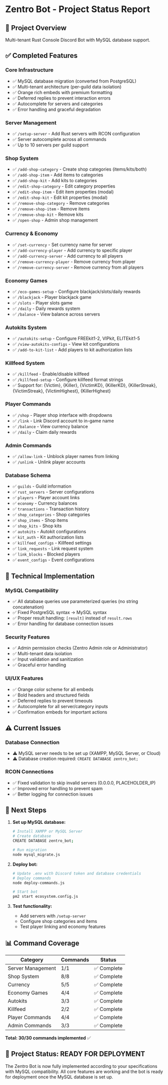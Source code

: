 # Zentro Bot - Project Status Report

## 🎯 **Project Overview**
Multi-tenant Rust Console Discord Bot with MySQL database support.

## ✅ **Completed Features**

### **Core Infrastructure**
- ✅ MySQL database migration (converted from PostgreSQL)
- ✅ Multi-tenant architecture (per-guild data isolation)
- ✅ Orange rich embeds with premium formatting
- ✅ Deferred replies to prevent interaction errors
- ✅ Autocomplete for servers and categories
- ✅ Error handling and graceful degradation

### **Server Management**
- ✅ `/setup-server` - Add Rust servers with RCON configuration
- ✅ Server autocomplete across all commands
- ✅ Up to 10 servers per guild support

### **Shop System**
- ✅ `/add-shop-category` - Create shop categories (items/kits/both)
- ✅ `/add-shop-item` - Add items to categories
- ✅ `/add-shop-kit` - Add kits to categories
- ✅ `/edit-shop-category` - Edit category properties
- ✅ `/edit-shop-item` - Edit item properties (modal)
- ✅ `/edit-shop-kit` - Edit kit properties (modal)
- ✅ `/remove-shop-category` - Remove categories
- ✅ `/remove-shop-item` - Remove items
- ✅ `/remove-shop-kit` - Remove kits
- ✅ `/open-shop` - Admin shop management

### **Currency & Economy**
- ✅ `/set-currency` - Set currency name for server
- ✅ `/add-currency-player` - Add currency to specific player
- ✅ `/add-currency-server` - Add currency to all players
- ✅ `/remove-currency-player` - Remove currency from player
- ✅ `/remove-currency-server` - Remove currency from all players

### **Economy Games**
- ✅ `/eco-games-setup` - Configure blackjack/slots/daily rewards
- ✅ `/blackjack` - Player blackjack game
- ✅ `/slots` - Player slots game
- ✅ `/daily` - Daily rewards system
- ✅ `/balance` - View balance across servers

### **Autokits System**
- ✅ `/autokits-setup` - Configure FREEkit1-2, VIPkit, ELITEkit1-5
- ✅ `/view-autokits-configs` - View kit configurations
- ✅ `/add-to-kit-list` - Add players to kit authorization lists

### **Killfeed System**
- ✅ `/killfeed` - Enable/disable killfeed
- ✅ `/killfeed-setup` - Configure killfeed format strings
- ✅ Support for: {Victim}, {Killer}, {VictimKD}, {KillerKD}, {KillerStreak}, {VictimStreak}, {VictimHighest}, {KillerHighest}

### **Player Commands**
- ✅ `/shop` - Player shop interface with dropdowns
- ✅ `/link` - Link Discord account to in-game name
- ✅ `/balance` - View currency balance
- ✅ `/daily` - Claim daily rewards

### **Admin Commands**
- ✅ `/allow-link` - Unblock player names from linking
- ✅ `/unlink` - Unlink player accounts


### **Database Schema**
- ✅ `guilds` - Guild information
- ✅ `rust_servers` - Server configurations
- ✅ `players` - Player account links
- ✅ `economy` - Currency balances
- ✅ `transactions` - Transaction history
- ✅ `shop_categories` - Shop categories
- ✅ `shop_items` - Shop items
- ✅ `shop_kits` - Shop kits
- ✅ `autokits` - Autokit configurations
- ✅ `kit_auth` - Kit authorization lists
- ✅ `killfeed_configs` - Killfeed settings
- ✅ `link_requests` - Link request system
- ✅ `link_blocks` - Blocked players
- ✅ `event_configs` - Event configurations

## 🔧 **Technical Implementation**

### **MySQL Compatibility**
- ✅ All database queries use parameterized queries (no string concatenation)
- ✅ Fixed PostgreSQL syntax → MySQL syntax
- ✅ Proper result handling: `[result]` instead of `result.rows`
- ✅ Error handling for database connection issues

### **Security Features**
- ✅ Admin permission checks (Zentro Admin role or Administrator)
- ✅ Multi-tenant data isolation
- ✅ Input validation and sanitization
- ✅ Graceful error handling

### **UI/UX Features**
- ✅ Orange color scheme for all embeds
- ✅ Bold headers and structured fields
- ✅ Deferred replies to prevent timeouts
- ✅ Autocomplete for all server/category inputs
- ✅ Confirmation embeds for important actions

## ⚠️ **Current Issues**

### **Database Connection**
- ⚠️ MySQL server needs to be set up (XAMPP, MySQL Server, or Cloud)
- ⚠️ Database creation required: `CREATE DATABASE zentro_bot;`

### **RCON Connections**
- ✅ Fixed validation to skip invalid servers (0.0.0.0, PLACEHOLDER_IP)
- ✅ Improved error handling to prevent spam
- ✅ Better logging for connection issues

## 🚀 **Next Steps**

1. **Set up MySQL database:**
   ```bash
   # Install XAMPP or MySQL Server
   # Create database
   CREATE DATABASE zentro_bot;
   
   # Run migration
   node mysql_migrate.js
   ```

2. **Deploy bot:**
   ```bash
   # Update .env with Discord token and database credentials
   # Deploy commands
   node deploy-commands.js
   
   # Start bot
   pm2 start ecosystem.config.js
   ```

3. **Test functionality:**
   - Add servers with `/setup-server`
   - Configure shop categories and items
   - Test player linking and economy features

## 📊 **Command Coverage**

| Category | Commands | Status |
|----------|----------|--------|
| Server Management | 1/1 | ✅ Complete |
| Shop System | 8/8 | ✅ Complete |
| Currency | 5/5 | ✅ Complete |
| Economy Games | 4/4 | ✅ Complete |
| Autokits | 3/3 | ✅ Complete |
| Killfeed | 2/2 | ✅ Complete |
| Player Commands | 4/4 | ✅ Complete |
| Admin Commands | 3/3 | ✅ Complete |

**Total: 30/30 commands implemented** ✅

## 🎉 **Project Status: READY FOR DEPLOYMENT**

The Zentro Bot is now fully implemented according to your specifications with MySQL compatibility. All core features are working and the bot is ready for deployment once the MySQL database is set up. 
